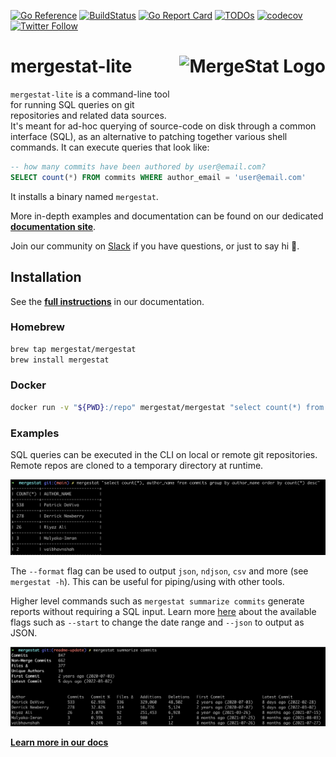 [![Go Reference](https://pkg.go.dev/badge/github.com/mergestat/mergestat-lite.svg)](https://pkg.go.dev/github.com/mergestat/mergestat-lite)
[![BuildStatus](https://github.com/mergestat/mergestat-lite/workflows/tests/badge.svg)](https://github.com/mergestat/mergestat-lite/actions?workflow=tests)
[![Go Report Card](https://goreportcard.com/badge/github.com/mergestat/mergestat-lite)](https://goreportcard.com/report/github.com/mergestat/mergestat-lite)
[![TODOs](https://badgen.net/https/api.tickgit.com/badgen/github.com/mergestat/mergestat-lite/main)](https://www.tickgit.com/browse?repo=github.com/mergestat/mergestat-lite&branch=main)
[![codecov](https://codecov.io/gh/mergestat/mergestat-lite/branch/main/graph/badge.svg)](https://codecov.io/gh/mergestat/mergestat-lite)
[![Twitter Follow](https://img.shields.io/twitter/follow/mergestat)](https://twitter.com/mergestat)


# mergestat-lite <a href="https://app.mergestat.com/"><img align="right" src="https://github.com/mergestat/mergestat-lite/raw/main/docs/logo.png" alt="MergeStat Logo" height="100"></a>

`mergestat-lite` is a command-line tool for running SQL queries on git repositories and related data sources.
It's meant for ad-hoc querying of source-code on disk through a common interface (SQL), as an alternative to patching together various shell commands.
It can execute queries that look like:
```sql
-- how many commits have been authored by user@email.com?
SELECT count(*) FROM commits WHERE author_email = 'user@email.com'
```

It installs a binary named `mergestat`.

More in-depth examples and documentation can be found on our dedicated [**documentation site**](https://docs.mergestat.com/).

Join our community on [Slack](https://join.slack.com/t/mergestatcommunity/shared_invite/zt-xvvtvcz9-w3JJVIdhLgEWrVrKKNXOYg) if you have questions, or just to say hi 🎉.

## Installation

See the [**full instructions**](https://docs.mergestat.com/getting-started-cli/installation) in our documentation.

### Homebrew

```bash
brew tap mergestat/mergestat
brew install mergestat
```

### Docker
```bash
docker run -v "${PWD}:/repo" mergestat/mergestat "select count(*) from commits"
```

### Examples

SQL queries can be executed in the CLI on local or remote git repositories.
Remote repos are cloned to a temporary directory at runtime.

![CLI SQL Screenshot](./docs/cli-query-example.png)

The `--format` flag can be used to output `json`, `ndjson`, `csv` and more (see `mergestat -h`).
This can be useful for piping/using with other tools.

Higher level commands such as `mergestat summarize commits` generate reports without requiring a SQL input.
Learn more [here](https://docs.mergestat.com/getting-started-cli/summarize-commits) about the available flags such as `--start` to change the date range and `--json` to output as JSON.

![CLI Summarize Commits Screenshot](./docs/cli-summarize-example.png)

[**Learn more in our docs**](https://docs.mergestat.com/)
